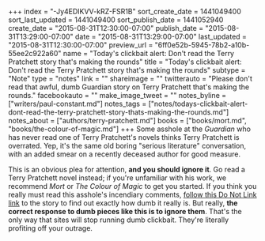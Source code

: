 +++
index = "-Jy4EDIKVV-kRZ-FSR1B"
sort_create_date = 1441049400
sort_last_updated = 1441049400
sort_publish_date = 1441052940
create_date = "2015-08-31T12:30:00-07:00"
publish_date = "2015-08-31T13:29:00-07:00"
date = "2015-08-31T13:29:00-07:00"
last_updated = "2015-08-31T12:30:00-07:00"
preview_url = "6ff0e52b-5945-78b2-a10b-55ee2c922a60"
name = "Today's clickbait alert: Don't read the Terry Pratchett story that's making the rounds"
title = "Today's clickbait alert: Don't read the Terry Pratchett story that's making the rounds"
subtype = "Note"
type = "notes"
link = ""
shareimage = ""
twitterauto = "Please don't read that awful, dumb Guardian story on Terry Pratchett that's making the rounds."
facebookauto = ""
make_image_tweet = ""
notes_byline = ["writers/paul-constant.md"]
notes_tags = ["notes/todays-clickbait-alert-dont-read-the-terry-pratchett-story-thats-making-the-rounds.md"]
notes_about = ["authors/terry-pratchett.md"]
books = ["books/mort.md", "books/the-colour-of-magic.md"]
+++
Some asshole at the *Guardian* who has never read one of Terry Pratchett's novels thinks Terry Pratchett is overrated. Yep, it's the same old boring "serious literature" conversation, with an added smear on a recently deceased author for good measure. 

This is an obvious plea for attention, **and you should ignore it**. Go read a Terry Pratchett novel instead; if you're unfamiliar with his work, we recommend *Mort* or *The Colour of Magic* to get you started. If you think you really must read this asshole's incendiary comments, [follow this Do Not Link link](http://www.donotlink.com/framed?770655) to the story to find out exactly how dumb it really is. But really, **the correct response to dumb pieces like this is to ignore them**. That's the only way that sites will stop running dumb clickbait. They're literally profiting off your outrage.